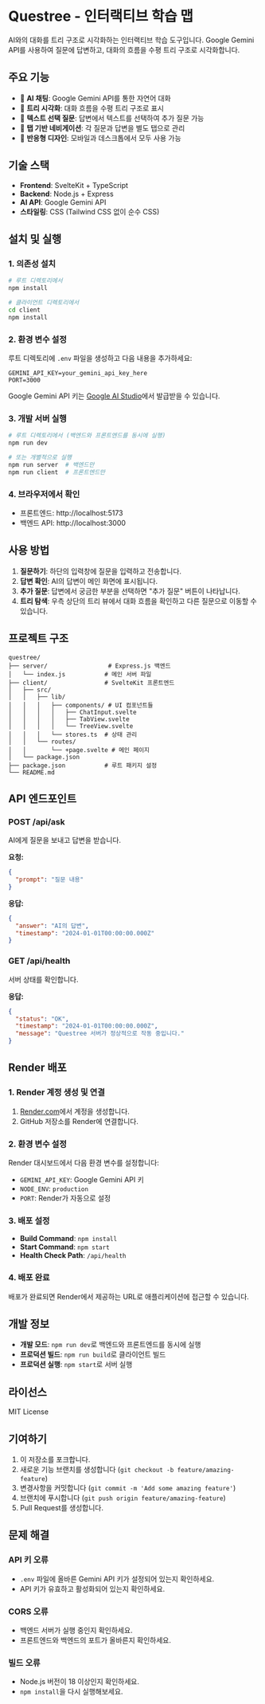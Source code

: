 # Questree - 인터랙티브 학습 맵

AI와의 대화를 트리 구조로 시각화하는 인터랙티브 학습 도구입니다. Google Gemini API를 사용하여 질문에 답변하고, 대화의 흐름을 수평 트리 구조로 시각화합니다.

## 주요 기능

- 🤖 **AI 채팅**: Google Gemini API를 통한 자연어 대화
- 🌳 **트리 시각화**: 대화 흐름을 수평 트리 구조로 표시
- 📝 **텍스트 선택 질문**: 답변에서 텍스트를 선택하여 추가 질문 가능
- 🎯 **탭 기반 네비게이션**: 각 질문과 답변을 별도 탭으로 관리
- 📱 **반응형 디자인**: 모바일과 데스크톱에서 모두 사용 가능

## 기술 스택

- **Frontend**: SvelteKit + TypeScript
- **Backend**: Node.js + Express
- **AI API**: Google Gemini API
- **스타일링**: CSS (Tailwind CSS 없이 순수 CSS)

## 설치 및 실행

### 1. 의존성 설치

```bash
# 루트 디렉토리에서
npm install

# 클라이언트 디렉토리에서
cd client
npm install
```

### 2. 환경 변수 설정

루트 디렉토리에 `.env` 파일을 생성하고 다음 내용을 추가하세요:

```env
GEMINI_API_KEY=your_gemini_api_key_here
PORT=3000
```

Google Gemini API 키는 [Google AI Studio](https://makersuite.google.com/app/apikey)에서 발급받을 수 있습니다.

### 3. 개발 서버 실행

```bash
# 루트 디렉토리에서 (백엔드와 프론트엔드를 동시에 실행)
npm run dev

# 또는 개별적으로 실행
npm run server  # 백엔드만
npm run client  # 프론트엔드만
```

### 4. 브라우저에서 확인

- 프론트엔드: http://localhost:5173
- 백엔드 API: http://localhost:3000

## 사용 방법

1. **질문하기**: 하단의 입력창에 질문을 입력하고 전송합니다.
2. **답변 확인**: AI의 답변이 메인 화면에 표시됩니다.
3. **추가 질문**: 답변에서 궁금한 부분을 선택하면 "추가 질문" 버튼이 나타납니다.
4. **트리 탐색**: 우측 상단의 트리 뷰에서 대화 흐름을 확인하고 다른 질문으로 이동할 수 있습니다.

## 프로젝트 구조

```
questree/
├── server/                 # Express.js 백엔드
│   └── index.js           # 메인 서버 파일
├── client/                # SvelteKit 프론트엔드
│   ├── src/
│   │   ├── lib/
│   │   │   ├── components/ # UI 컴포넌트들
│   │   │   │   ├── ChatInput.svelte
│   │   │   │   ├── TabView.svelte
│   │   │   │   └── TreeView.svelte
│   │   │   └── stores.ts  # 상태 관리
│   │   └── routes/
│   │       └── +page.svelte # 메인 페이지
│   └── package.json
├── package.json           # 루트 패키지 설정
└── README.md
```

## API 엔드포인트

### POST /api/ask
AI에게 질문을 보내고 답변을 받습니다.

**요청:**
```json
{
  "prompt": "질문 내용"
}
```

**응답:**
```json
{
  "answer": "AI의 답변",
  "timestamp": "2024-01-01T00:00:00.000Z"
}
```

### GET /api/health
서버 상태를 확인합니다.

**응답:**
```json
{
  "status": "OK",
  "timestamp": "2024-01-01T00:00:00.000Z",
  "message": "Questree 서버가 정상적으로 작동 중입니다."
}
```

## Render 배포

### 1. Render 계정 생성 및 연결
1. [Render.com](https://render.com)에서 계정을 생성합니다.
2. GitHub 저장소를 Render에 연결합니다.

### 2. 환경 변수 설정
Render 대시보드에서 다음 환경 변수를 설정합니다:
- `GEMINI_API_KEY`: Google Gemini API 키
- `NODE_ENV`: `production`
- `PORT`: Render가 자동으로 설정

### 3. 배포 설정
- **Build Command**: `npm install`
- **Start Command**: `npm start`
- **Health Check Path**: `/api/health`

### 4. 배포 완료
배포가 완료되면 Render에서 제공하는 URL로 애플리케이션에 접근할 수 있습니다.

## 개발 정보

- **개발 모드**: `npm run dev`로 백엔드와 프론트엔드를 동시에 실행
- **프로덕션 빌드**: `npm run build`로 클라이언트 빌드
- **프로덕션 실행**: `npm start`로 서버 실행

## 라이선스

MIT License

## 기여하기

1. 이 저장소를 포크합니다.
2. 새로운 기능 브랜치를 생성합니다 (`git checkout -b feature/amazing-feature`)
3. 변경사항을 커밋합니다 (`git commit -m 'Add some amazing feature'`)
4. 브랜치에 푸시합니다 (`git push origin feature/amazing-feature`)
5. Pull Request를 생성합니다.

## 문제 해결

### API 키 오류
- `.env` 파일에 올바른 Gemini API 키가 설정되어 있는지 확인하세요.
- API 키가 유효하고 활성화되어 있는지 확인하세요.

### CORS 오류
- 백엔드 서버가 실행 중인지 확인하세요.
- 프론트엔드와 백엔드의 포트가 올바른지 확인하세요.

### 빌드 오류
- Node.js 버전이 18 이상인지 확인하세요.
- `npm install`을 다시 실행해보세요.
